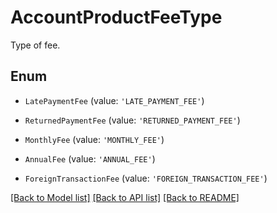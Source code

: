 # AccountProductFeeType

Type of fee.

## Enum

* `LatePaymentFee` (value: `'LATE_PAYMENT_FEE'`)

* `ReturnedPaymentFee` (value: `'RETURNED_PAYMENT_FEE'`)

* `MonthlyFee` (value: `'MONTHLY_FEE'`)

* `AnnualFee` (value: `'ANNUAL_FEE'`)

* `ForeignTransactionFee` (value: `'FOREIGN_TRANSACTION_FEE'`)

[[Back to Model list]](../README.md#documentation-for-models) [[Back to API list]](../README.md#documentation-for-api-endpoints) [[Back to README]](../README.md)
